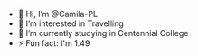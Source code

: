 - 👋 Hi, I’m @Camila-PL
- 👀 I’m interested in Travelling 
- 🌱 I’m currently studying in Centennial College
- ⚡ Fun fact: I'm 1.49

<!---
Camila-PL/Camila-PL is a ✨ special ✨ repository because its `README.md` (this file) appears on your GitHub profile.
You can click the Preview link to take a look at your changes.
--->
